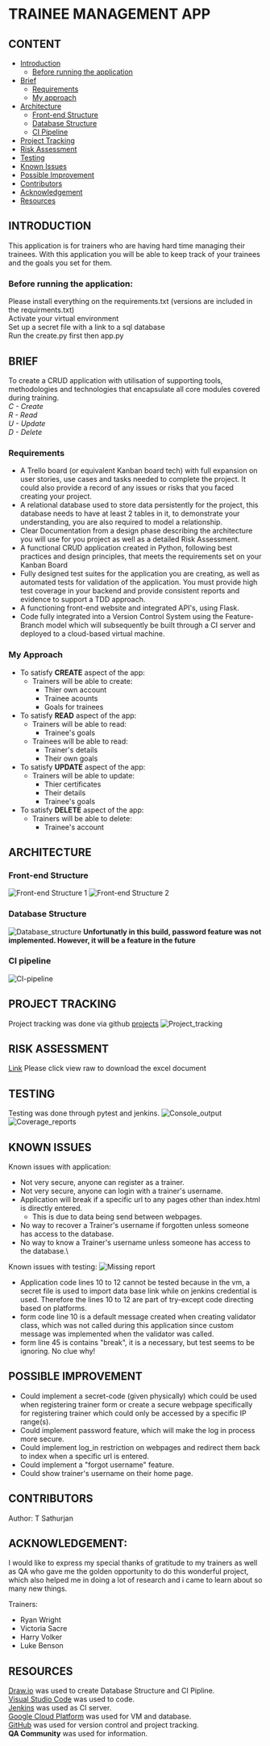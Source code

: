 # **TRAINEE MANAGEMENT APP**

## CONTENT
- [Introduction](#intoduction)
    - [Before running the application](#before-running-the-application)
- [Brief](#brief)
    - [Requirements](#requirements)
    - [My approach](#my-approach)
- [Architecture](#architecture)
    - [Front-end Structure](#front-end-structure)
    - [Database Structure](#database-structure)
    - [CI Pipeline](#ci-pipeline)
- [Project Tracking](#project-tracking)
- [Risk Assessment](#risk-assessment)
- [Testing](#testing)
- [Known Issues](#risk-assessment)
- [Possible Improvement](#possible-improvement)
- [Contributors](#contributors)
- [Acknowledgement](#acknowledgement)
- [Resources](#resources)

## INTRODUCTION <a name="intoduction"></a>
This application is for trainers who are having hard time managing their trainees. With this application you will be able to keep track of your trainees and the goals you set for them.

### Before running the application: <a name="before-running-the-application"></a>
Please install everything on the requirements.txt (versions are included in the requirments.txt)\
Activate your virtual environment\
Set up a secret file with a link to a sql database\
Run the create.py first then app.py

## BRIEF <a name="brief"></a>
To create a CRUD application with utilisation of supporting tools,
methodologies and technologies that encapsulate all core modules
covered during training.\
_C - Create_\
_R - Read_\
_U - Update_\
_D - Delete_

### Requirements <a name="requirements"></a>
- A Trello board (or equivalent Kanban board tech) with full expansion on user stories, use cases and tasks needed to complete the project. It could also provide a record of any issues or risks that you faced creating your project.
- A relational database used to store data persistently for the project, this database needs to have at least 2 tables in it, to demonstrate your understanding, you are also required to model a relationship.
- Clear Documentation from a design phase describing the architecture you will use for you project as well as a detailed Risk Assessment.
- A functional CRUD application created in Python, following best practices and design principles, that meets the requirements set on your Kanban Board
- Fully designed test suites for the application you are creating, as well as automated tests for validation of the application. You must provide high test coverage in your backend and provide consistent reports and evidence to support a TDD approach.
- A functioning front-end website and integrated API's, using Flask.
- Code fully integrated into a Version Control System using the Feature-Branch model which will subsequently be built through a CI server and deployed to a cloud-based virtual machine.

### My Approach <a name="my-approach"></a>
- To satisfy **CREATE** aspect of the app:
    - Trainers will be able to create:
        - Thier own account
        - Trainee acounts
        - Goals for trainees
- To satisfy **READ** aspect of the app:
    - Trainers will be able to read:
        - Trainee's goals
    - Trainees will be able to read:
        - Trainer's details
        - Their own goals
- To satisfy **UPDATE** aspect of the app:
    - Trainers will be able to update:
        - Thier certificates
        - Their details
        - Trainee's goals
- To satisfy **DELETE** aspect of the app:
    - Trainers will be able to delete:
        - Trainee's account

## ARCHITECTURE <a name="architecture"></a>
### Front-end Structure <a name="front-end-structure"></a>
![Front-end Structure 1](./pictures/Website_structure(trainer).png)
![Front-end Structure 2](./pictures/Website_structure(trainee).png)
### Database Structure <a name="database-structure"></a>
![Database_structure](./pictures/Database_structure.png)
**Unfortunatly in this build, password feature was not implemented. However, it will be a feature in the future**
### CI pipeline <a name="ci-pipeline"></a>
![CI-pipeline](./pictures/CI-pipeline.png)

## PROJECT TRACKING <a name="project-tracking"></a>
Project tracking was done via github [projects](https://github.com/SathurjanT2000/Training/projects/1)
![Project_tracking](./pictures/Project_tracking.png)

## RISK ASSESSMENT <a name="risk-assessment"></a>
[Link](./risk_assessment.xlsx) Please click view raw to download the excel document
## TESTING <a name="testing"></a>
Testing was done through pytest and jenkins. 
![Console_output](./pictures/Console_output.jpg)
![Coverage_reports](./pictures/Coverage.png)

## KNOWN ISSUES <a name="known-issues"></a>
Known issues with application:
- Not very secure, anyone can register as a trainer.
- Not very secure, anyone can login with a trainer's username.
- Application will break if a specific url to any pages other than index.html is directly entered.
    - This is due to data being send between webpages.
- No way to recover a Trainer's username if forgotten unless someone has access to the database.
- No way to know a Trainer's username unless someone has access to the database.\

Known issues with testing:
![Missing report](./pictures/Missing.png)
- Application code lines 10 to 12 cannot be tested because in the vm, a secret file is used to import data base link while on jenkins credential is used. Therefore the lines 10 to 12 are part of try-except code directing based on platforms.
- form code line 10 is a default message created when creating validator class, which was not called during this application since custom message was implemented when the validator was called.
- form line 45 is contains "break", it is a necessary, but test seems to be ignoring. No clue why!

## POSSIBLE IMPROVEMENT <a name="possible-improvement"></a>
- Could implement a secret-code (given physically) which could be used when registering trainer form or create a secure webpage specifically for registering trainer which could only be accessed by a specific IP range(s).
- Could implement password feature, which will make the log in process more secure.
- Could implement log_in restriction on webpages and redirect them back to index when a specific url is entered.
- Could implement a "forgot username" feature.
- Could show trainer's username on their home page.

## CONTRIBUTORS <a name="contributors"></a>
Author: T Sathurjan

## ACKNOWLEDGEMENT: <a name="acknowledgement"></a>
I would like to express my special thanks of gratitude to my trainers as well as QA who gave me the golden opportunity to do this wonderful project, which also helped me in doing a lot of research and i came to learn about so many new things.

Trainers:
- Ryan Wright
- Victoria Sacre
- Harry Volker
- Luke Benson

## RESOURCES <a name="resources"></a>
[Draw.io](https://app.diagrams.net/) was used to create Database Structure and CI Pipline.\
[Visual Studio Code](https://code.visualstudio.com/) was used to code.\
[Jenkins](https://www.jenkins.io/) was used as CI server.\
[Google Cloud Platform](https://console.cloud.google.com) was used for VM and database.\
[GitHub](https://github.com/) was used for version control and project tracking.\
**QA Community** was used for information.
